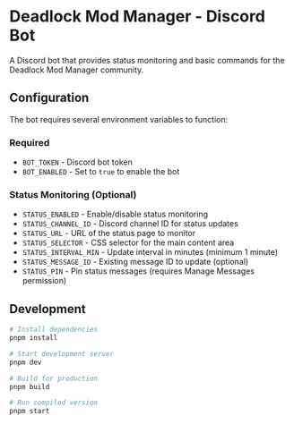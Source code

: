 # Deadlock Mod Manager - Discord Bot

A Discord bot that provides status monitoring and basic commands for the Deadlock Mod Manager community.

## Configuration

The bot requires several environment variables to function:

### Required

- `BOT_TOKEN` - Discord bot token
- `BOT_ENABLED` - Set to `true` to enable the bot

### Status Monitoring (Optional)

- `STATUS_ENABLED` - Enable/disable status monitoring
- `STATUS_CHANNEL_ID` - Discord channel ID for status updates
- `STATUS_URL` - URL of the status page to monitor
- `STATUS_SELECTOR` - CSS selector for the main content area
- `STATUS_INTERVAL_MIN` - Update interval in minutes (minimum 1 minute)
- `STATUS_MESSAGE_ID` - Existing message ID to update (optional)
- `STATUS_PIN` - Pin status messages (requires Manage Messages permission)

## Development

```bash
# Install dependencies
pnpm install

# Start development server
pnpm dev

# Build for production
pnpm build

# Run compiled version
pnpm start
```

